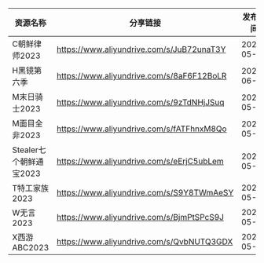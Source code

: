 | 资源名称              | 分享链接                                      | 发布时间       |
| ----------------- | ----------------------------------------- | ---------- |
| C朝鲜律师2023         | https://www.aliyundrive.com/s/JuB72unaT3Y | 2023-05-30 |
| H黑镜第六季            | https://www.aliyundrive.com/s/8aF6F12BoLR | 2023-06-16 |
| M末日骑士2023         | https://www.aliyundrive.com/s/9zTdNHjJSuq | 2023-05-30 |
| M面目全非2023         | https://www.aliyundrive.com/s/fATFhnxM8Qo | 2023-05-30 |
| Stealer七个朝鲜通宝2023 | https://www.aliyundrive.com/s/eErjC5ubLem | 2023-05-30 |
| T特工家族2023         | https://www.aliyundrive.com/s/S9Y8TWmAeSY | 2023-05-30 |
| W无言2023           | https://www.aliyundrive.com/s/BjmPtSPcS9J | 2023-05-30 |
| X西游ABC2023        | https://www.aliyundrive.com/s/QvbNUTQ3GDX | 2023-05-30 |
